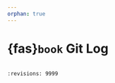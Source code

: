 ```yaml
---
orphan: true
---
```

# {fas}`book` Git Log
```{tags} status:hidden
```
```{git_changelog}
:revisions: 9999
```
